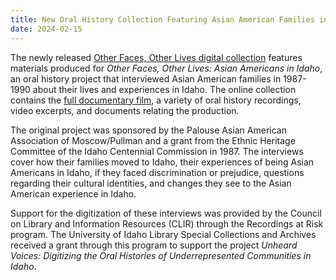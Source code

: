 ```yaml
---
title: New Oral History Collection Featuring Asian American Families in Idaho
date: 2024-02-15
---
```


The newly released [Other Faces, Other Lives digital collection](https://www.lib.uidaho.edu/digital/otherfaces/) features materials produced for *Other Faces, Other Lives: Asian Americans in Idaho*, an oral history project that interviewed Asian American families in 1987-1990 about their lives and experiences in Idaho. The online collection contains the [full documentary film](https://www.lib.uidaho.edu/digital/otherfaces/items/otherfaces040.html), a variety of oral history recordings, video excerpts, and documents relating the production.

The original project was sponsored by the Palouse Asian American Association of Moscow/Pullman and a grant from the Ethnic Heritage Committee of the Idaho Centennial Commission in 1987. The interviews cover how their families moved to Idaho, their experiences of being Asian Americans in Idaho, if they faced discrimination or prejudice, questions regarding their cultural identities, and changes they see to the Asian American experience in Idaho.

Support for the digitization of these interviews was provided by the Council on Library and Information Resources (CLIR) through the Recordings at Risk program. The University of Idaho Library Special Collections and Archives received a grant through this program to support the project *Unheard Voices: Digitizing the Oral Histories of Underrepresented Communities in Idaho*.
